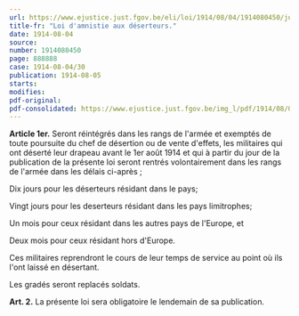 ```yaml
---
url: https://www.ejustice.just.fgov.be/eli/loi/1914/08/04/1914080450/justel
title-fr: "Loi d'amnistie aux déserteurs."
date: 1914-08-04
source:
number: 1914080450
page: 888888
case: 1914-08-04/30
publication: 1914-08-05
starts:
modifies:
pdf-original:
pdf-consolidated: https://www.ejustice.just.fgov.be/img_l/pdf/1914/08/04/1914080450_F.pdf
---
```


**Article 1er.** Seront réintégrés dans les rangs de l'armée et exemptés de toute poursuite du chef de désertion ou de vente d'effets, les militaires qui ont déserté leur drapeau avant le 1er août 1914 et qui à partir du jour de la publication de la présente loi seront rentrés volontairement dans les rangs de l'armée dans les délais ci-après ;

Dix jours pour les déserteurs résidant dans le pays;

Vingt jours pour les deserteurs résidant dans les pays limitrophes;

Un mois pour ceux résidant dans les autres pays de l'Europe, et

Deux mois pour ceux résidant hors d'Europe. 

Ces militaires reprendront le cours de leur temps de service au point où ils l'ont laissé en désertant.

Les gradés seront replacés soldats.

**Art. 2.** La présente loi sera obligatoire le lendemain de sa publication.
